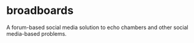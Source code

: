 # broadboards
A forum-based social media solution to echo chambers and other social media-based problems.
